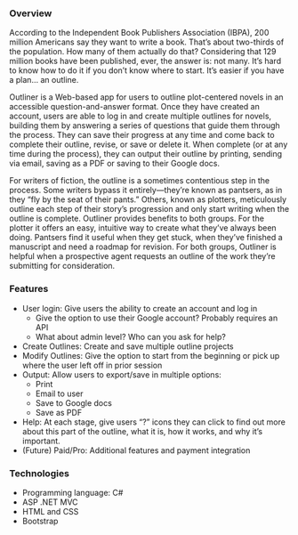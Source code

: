 ### Overview
According to the Independent Book Publishers Association (IBPA), 200 million Americans say they want to write a book. That’s about two-thirds of the population. How many of them actually do that? Considering that 129 million books have been published, ever, the answer is: not many. It’s hard to know how to do it if you don’t know where to start. It’s easier if you have a plan… an outline.
 
Outliner is a Web-based app for users to outline plot-centered novels in an accessible question-and-answer format. Once they have created an account, users are able to log in and create multiple outlines for novels, building them by answering a series of questions that guide them through the process. They can save their progress at any time and come back to complete their outline, revise, or save or delete it. When complete (or at any time during the process), they can output their outline by printing, sending via email, saving as a PDF or saving to their Google docs.
 
For writers of fiction, the outline is a sometimes contentious step in the process. Some writers bypass it entirely—they’re known as pantsers, as in they “fly by the seat of their pants.” Others, known as plotters, meticulously outline each step of their story’s progression and only start writing when the outline is complete. Outliner provides benefits to both groups. For the plotter it offers an easy, intuitive way to create what they’ve always been doing. Pantsers find it useful when they get stuck, when they’ve finished a manuscript and need a roadmap for revision. For both groups, Outliner is helpful when a prospective agent requests an outline of the work they’re submitting for consideration.

### Features
* User login: Give users the ability to create an account and log in
  * Give the option to use their Google account? Probably requires an API
  * What about admin level? Who can you ask for help?
* Create Outlines: Create and save multiple outline projects
* Modify Outlines: Give the option to start from the beginning or pick up where the user left off in prior session
* Output: Allow users to export/save in multiple options:
  * Print
  * Email to user
  * Save to Google docs
  * Save as PDF
* Help: At each stage, give users “?” icons they can click to find out more about this part of the outline, what it is, how it works, and why it’s important.
* (Future) Paid/Pro: Additional features and payment integration

### Technologies
* Programming language: C#
* ASP .NET MVC
* HTML and CSS
* Bootstrap